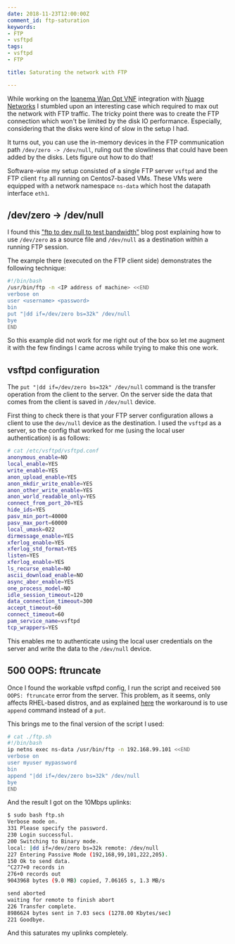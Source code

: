 ```yaml
---
date: 2018-11-23T12:00:00Z
comment_id: ftp-saturation
keywords:
- FTP
- vsftpd
tags:
- vsftpd
- FTP

title: Saturating the network with FTP

---
```


While working on the [Ipanema Wan Opt VNF](https://www.infovista.com/products/ipanema-sdwan) integration with [Nuage Networks](http://www.nuagenetworks.net/enterprise/software-defined-wan/) I stumbled upon an interesting case which required to max out the network with FTP traffic. The tricky point there was to create the FTP connection which won't be limited by the disk IO performance. Especially, considering that the disks were kind of slow in the setup I had.

It turns out, you can use the in-memory devices in the FTP communication path `/dev/zero -> /dev/null`, ruling out the slowliness that could have been added by the disks. Lets figure out how to do that!

<!--more-->

Software-wise my setup consisted of a single FTP server `vsftpd` and the FTP client `ftp` all running on Centos7-based VMs. These VMs were equipped with a network namespace `ns-data` which host the datapath interface `eth1`.

## /dev/zero -> /dev/null
I found this ["ftp to dev null to test bandwidth"](https://fordodone.com/2013/11/13/ftp-to-dev-null-to-test-bandwidth/) blog post explaining how to use `/dev/zero` as a source file and `/dev/null` as a destination within a running FTP session.

The example there (executed on the FTP client side) demonstrates the following technique:

```bash
#!/bin/bash
/usr/bin/ftp -n <IP address of machine> <<END
verbose on
user <username> <password>
bin
put "|dd if=/dev/zero bs=32k" /dev/null
bye
END
```
So this example did not work for me right out of the box so let me augment it with the few findings I came across while trying to make this one work.

## vsftpd configuration
The `put "|dd if=/dev/zero bs=32k" /dev/null` command is the transfer operation from the client to the server. On the server side the data that comes from the client is saved in `/dev/null` device.

First thing to check there is that your FTP server configuration allows a client to use the `dev/null` device as the destination. I used the `vsftpd` as a server, so the config that worked for me (using the local user authentication) is as follows:

```bash
# cat /etc/vsftpd/vsftpd.conf
anonymous_enable=NO
local_enable=YES
write_enable=YES
anon_upload_enable=YES
anon_mkdir_write_enable=YES
anon_other_write_enable=YES
anon_world_readable_only=YES
connect_from_port_20=YES
hide_ids=YES
pasv_min_port=40000
pasv_max_port=60000
local_umask=022
dirmessage_enable=YES
xferlog_enable=YES
xferlog_std_format=YES
listen=YES
xferlog_enable=YES
ls_recurse_enable=NO
ascii_download_enable=NO
async_abor_enable=YES
one_process_model=NO
idle_session_timeout=120
data_connection_timeout=300
accept_timeout=60
connect_timeout=60
pam_service_name=vsftpd
tcp_wrappers=YES
```

This enables me to authenticate using the local user credentials on the server and write the data to the `/dev/null` device.

## 500 OOPS: ftruncate
Once I found the workable vsftpd config, I run the script and received `500 OOPS: ftruncate` error from the server. This problem, as it seems, only affects RHEL-based distros, and as explained [here](https://access.redhat.com/solutions/776843) the workaround is to use `append` command instead of a `put`.

This brings me to the final version of the script I used:

```bash
# cat ./ftp.sh
#!/bin/bash
ip netns exec ns-data /usr/bin/ftp -n 192.168.99.101 <<END
verbose on
user myuser mypassword
bin
append "|dd if=/dev/zero bs=32k" /dev/null
bye
END
```

And the result I got on the 10Mbps uplinks:
```bash
$ sudo bash ftp.sh
Verbose mode on.
331 Please specify the password.
230 Login successful.
200 Switching to Binary mode.
local: |dd if=/dev/zero bs=32k remote: /dev/null
227 Entering Passive Mode (192,168,99,101,222,205).
150 Ok to send data.
^C277+0 records in
276+0 records out
9043968 bytes (9.0 MB) copied, 7.06165 s, 1.3 MB/s

send aborted
waiting for remote to finish abort
226 Transfer complete.
8986624 bytes sent in 7.03 secs (1278.00 Kbytes/sec)
221 Goodbye.
```
And this saturates my uplinks completely.